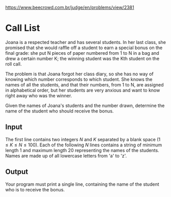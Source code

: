 https://www.beecrowd.com.br/judge/en/problems/view/2381

# Call List

Joana is a respected teacher and has several students. In her last class, she
promised that she would raffle off a student to earn a special bonus on the
final grade: she put N pieces of paper numbered from 1 to N in a bag and drew
a certain number K; the winning student was the Kth student on the roll call.

The problem is that Joana forgot her class diary, so she has no way of knowing
which number corresponds to which student. She knows the names of all the
students, and that their numbers, from 1 to N, are assigned in alphabetical
order, but her students are very anxious and want to know right away who was
the winner.

Given the names of Joana's students and the number drawn, determine the name
of the student who should receive the bonus.

## Input

The first line contains two integers $N$ and $K$ separated by a blank space
$(1 ≤ K \leq N \leq 100)$. Each of the following $N$ lines contains a string
of minimum length 1 and maximum length 20 representing the names of the
students. Names are made up of all lowercase letters from 'a' to 'z'.

## Output

Your program must print a single line, containing the name of the student who
is to receive the bonus.


